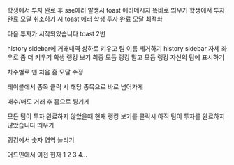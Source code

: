 
학생에서 투자 완료 후 sse에러 발생시 toast 에러메시지 똑바로 띄우기
학생에서 투자 완료 모달 취소하기 시 toast 에러
학생 투자 완료 모달 최적화

다음 투자가 시작되었습니다 toast 2번

history sidebar에 거래내역 상하로 키우고 팀 이름 제거하기
history sidebar 자체 좌우로 좀 더 키우기
학생 랭킹 보기
최종 모둠 랭킹 말고 모둠 랭킹
자신의 팀에 표시하기

차수별로 맨 처음 홈 모달 수정

테이블에서 종목 클릭 시 해당 종목으로 바로 넘어가게

매수/매도 거래 후 홈으로 튕기게

모든 팀이 투자 완료하지 않았을때 현재 랭킹 보기를 클릭시
아직 팀이 투자를 완료하지 않았습니다 띄우기

랭킹에서 숫자 영역 늘리기

어드민에서 이전 현재 1 2 3 4...